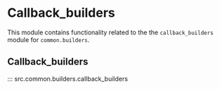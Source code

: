 # Callback_builders

This module contains functionality related to the the `callback_builders` module for `common.builders`.

## Callback_builders

::: src.common.builders.callback_builders

